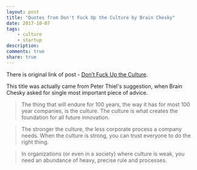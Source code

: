 ```yaml
---
layout: post
title: "Quotes from Don't Fuck Up the Culture by Brain Chesky"
date: 2017-10-07
tags: 
    - culture
    - startup
description: 
comments: true
share: true
---
```


There is original link of post - [Don’t Fuck Up the Culture](https://medium.com/@bchesky/dont-fuck-up-the-culture-597cde9ee9d4).

This title was actually came from Peter Thiel's suggestion, when Brain Chesky asked for single most important piece of advice.

> The thing that will endure for 100 years, the way it has for most 100 year companies, is the culture. The culture is what creates the foundation for all future innovation.

> The stronger the culture, the less corporate process a company needs. When the culture is strong, you can trust everyone to do the right thing.

> In organizations (or even in a society) where culture is weak, you need an abundance of heavy, precise rule and processes.

